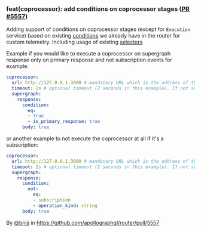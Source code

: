 ### feat(coprocessor): add conditions on coprocessor stages ([PR #5557](https://github.com/apollographql/router/pull/5557))

Adding support of conditions on coprocessor stages (except for `Execution` service) based on existing [conditions](https://www.apollographql.com/docs/router/configuration/telemetry/instrumentation/conditions/) we already have in the router for custom telemetry. Including usage of existing [selectors](https://www.apollographql.com/docs/router/configuration/telemetry/instrumentation/selectors/)

Example if you would like to execute a coprocessor on supergraph response only on primary response and not subscription events for example:

```yaml title=router.yaml
coprocessor:
  url: http://127.0.0.1:3000 # mandatory URL which is the address of the coprocessor
  timeout: 2s # optional timeout (2 seconds in this example). If not set, defaults to 1 second
  supergraph:
    response: 
      condition:
        eq:
        - true
        - is_primary_response: true
      body: true
```

or another example to not execute the coprocessor at all if it's a subscription:

```yaml title=router.yaml
coprocessor:
  url: http://127.0.0.1:3000 # mandatory URL which is the address of the coprocessor
  timeout: 2s # optional timeout (2 seconds in this example). If not set, defaults to 1 second
  supergraph:
    response: 
      condition:
        not:
          eq:
          - subscription
          - operation_kind: string
      body: true
```

By [@bnjjj](https://github.com/bnjjj) in https://github.com/apollographql/router/pull/5557